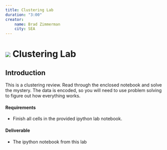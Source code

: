 ```yaml
---
title: Clustering Lab
duration: "3:00"
creator:
    name: Brad Zimmerman
    city: SEA
---
```


# ![](https://ga-dash.s3.amazonaws.com/production/assets/logo-9f88ae6c9c3871690e33280fcf557f33.png) Clustering Lab

## Introduction
This is a clustering review. Read through the enclosed notebook and solve the mystery. The data is encoded, so you will need to use problem solving to figure out how everything works.

#### Requirements
- Finish all cells in the provided ipython lab notebook.

#### Deliverable
- The ipython notebook from this lab
